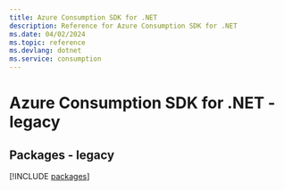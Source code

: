 ```yaml
---
title: Azure Consumption SDK for .NET
description: Reference for Azure Consumption SDK for .NET
ms.date: 04/02/2024
ms.topic: reference
ms.devlang: dotnet
ms.service: consumption
---
```

# Azure Consumption SDK for .NET - legacy
## Packages - legacy
[!INCLUDE [packages](consumption-index.md)]